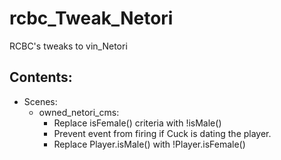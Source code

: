 # rcbc\_Tweak\_Netori
RCBC's tweaks to vin\_Netori

## Contents:
* Scenes:
  * owned\_netori\_cms:
    * Replace isFemale() criteria with !isMale()
    * Prevent event from firing if Cuck is dating the player.
    * Replace Player.isMale() with !Player.isFemale()
